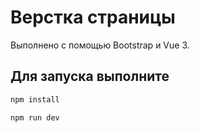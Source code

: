 # Верстка страницы

Выполнено с помощью Bootstrap и Vue 3.

## Для запуска выполните

```sh
npm install
```
```sh
npm run dev
```
